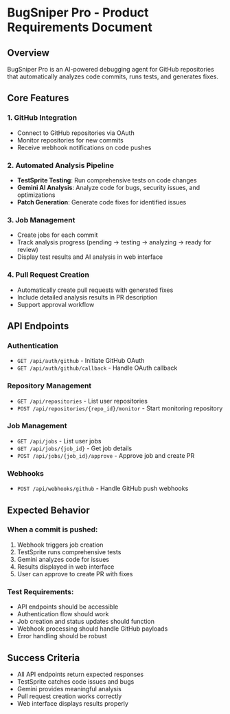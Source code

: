 # BugSniper Pro - Product Requirements Document

## Overview
BugSniper Pro is an AI-powered debugging agent for GitHub repositories that automatically analyzes code commits, runs tests, and generates fixes.

## Core Features

### 1. GitHub Integration
- Connect to GitHub repositories via OAuth
- Monitor repositories for new commits
- Receive webhook notifications on code pushes

### 2. Automated Analysis Pipeline
- **TestSprite Testing**: Run comprehensive tests on code changes
- **Gemini AI Analysis**: Analyze code for bugs, security issues, and optimizations
- **Patch Generation**: Generate code fixes for identified issues

### 3. Job Management
- Create jobs for each commit
- Track analysis progress (pending → testing → analyzing → ready for review)
- Display test results and AI analysis in web interface

### 4. Pull Request Creation
- Automatically create pull requests with generated fixes
- Include detailed analysis results in PR description
- Support approval workflow

## API Endpoints

### Authentication
- `GET /api/auth/github` - Initiate GitHub OAuth
- `GET /api/auth/github/callback` - Handle OAuth callback

### Repository Management
- `GET /api/repositories` - List user repositories
- `POST /api/repositories/{repo_id}/monitor` - Start monitoring repository

### Job Management
- `GET /api/jobs` - List user jobs
- `GET /api/jobs/{job_id}` - Get job details
- `POST /api/jobs/{job_id}/approve` - Approve job and create PR

### Webhooks
- `POST /api/webhooks/github` - Handle GitHub push webhooks

## Expected Behavior

### When a commit is pushed:
1. Webhook triggers job creation
2. TestSprite runs comprehensive tests
3. Gemini analyzes code for issues
4. Results displayed in web interface
5. User can approve to create PR with fixes

### Test Requirements:
- API endpoints should be accessible
- Authentication flow should work
- Job creation and status updates should function
- Webhook processing should handle GitHub payloads
- Error handling should be robust

## Success Criteria
- All API endpoints return expected responses
- TestSprite catches code issues and bugs
- Gemini provides meaningful analysis
- Pull request creation works correctly
- Web interface displays results properly

